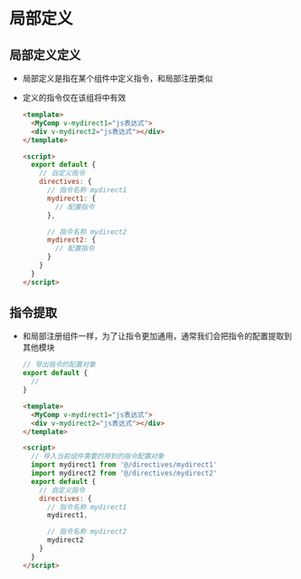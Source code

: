 # 局部定义

## 局部定义定义

+ 局部定义是指在某个组件中定义指令，和局部注册类似
+ 定义的指令仅在该组将中有效

  ```html
  <template>
    <MyComp v-mydirect1="js表达式">
    <div v-mydirect2="js表达式"></div>
  </template>

  <script>
    export default {
      // 自定义指令
      directives: {
        // 指令名称 mydirect1
        mydirect1: {
          // 配置指令
        },

        // 指令名称 mydirect2
        mydirect2: {
          // 配置指令
        }
      }
    }
  </script>
  ```

## 指令提取

+ 和局部注册组件一样，为了让指令更加通用，通常我们会把指令的配置提取到其他模块

  ```js
  // 导出指令的配置对象
  export default {
    //
  }
  ```

  ```html
  <template>
    <MyComp v-mydirect1="js表达式">
    <div v-mydirect2="js表达式"></div>
  </template>

  <script>
    // 导入当前组件需要的用到的指令配置对象
    import mydirect1 from '@/directives/mydirect1'
    import mydirect2 from '@/directives/mydirect2'
    export default {
      // 自定义指令
      directives: {
        // 指令名称 mydirect1
        mydirect1,

        // 指令名称 mydirect2
        mydirect2
      }
    }
  </script>
  ```
